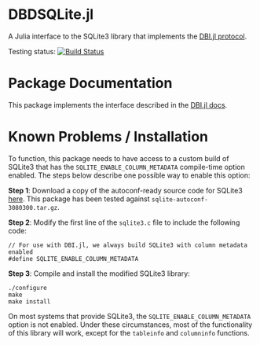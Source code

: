 DBDSQLite.jl
=========

A Julia interface to the SQLite3 library that implements the
[DBI.jl protocol](https://github.com/JuliaDB/DBI.jl).

Testing status: [![Build Status](https://travis-ci.org/JuliaDB/DBDSQLite.jl.png)](https://travis-ci.org/JuliaDB/DBDSQLite.jl)

# Package Documentation

This package implements the interface described in the
[DBI.jl docs](https://github.com/JuliaDB/DBI.jl).

# Known Problems / Installation

To function, this package needs to have access to a custom build of SQLite3
that has the `SQLITE_ENABLE_COLUMN_METADATA` compile-time option enabled. The
steps below describe one possible way to enable this option:

**Step 1**: Download a copy of the autoconf-ready source code for SQLite3
[here](https://sqlite.org/download.html). This package has been tested
against `sqlite-autoconf-3080300.tar.gz`.

**Step 2**: Modify the first line of the `sqlite3.c` file to include the
following code:

```
// For use with DBI.jl, we always build SQLite3 with column metadata enabled
#define SQLITE_ENABLE_COLUMN_METADATA
```

**Step 3**: Compile and install the modified SQLite3 library:

```
./configure
make
make install
```

On most systems that provide SQLite3, the `SQLITE_ENABLE_COLUMN_METADATA`
option is not enabled. Under these circumstances, most of the functionality of
this library will work, except for the `tableinfo` and `columninfo` functions.
